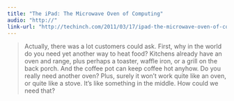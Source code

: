```yaml
---
title: "The iPad: The Microwave Oven of Computing"
audio: "http://"
link-url: "http://techinch.com/2011/03/17/ipad-the-microwave-oven-of-computing/"
---
```

<blockquote><p>Actually, there was a lot customers could ask. First, why in the world do you need yet another way to heat food? Kitchens already have an oven and range, plus perhaps a toaster, waffle iron, or a grill on the back porch. And the coffee pot can keep coffee hot anyhow. Do you really need another oven? Plus, surely it won’t work quite like an oven, or quite like a stove. It’s like something in the middle. How could we need that?</p></blockquote>
